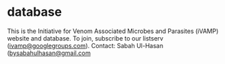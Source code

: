 # database
This is the Initiative for Venom Associated Microbes and Parasites (iVAMP) website and database. To join, subscribe to our listserv (ivamp@googlegroups.com). Contact: Sabah Ul-Hasan (bysabahulhasan@gmail.com

